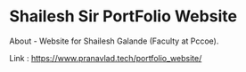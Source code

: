 # Shailesh Sir PortFolio Website
About - Website for Shailesh Galande (Faculty at Pccoe).

Link : https://www.pranavlad.tech/portfolio_website/
